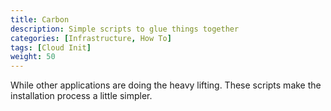 ```yaml
---
title: Carbon
description: Simple scripts to glue things together
categories: [Infrastructure, How To]
tags: [Cloud Init]
weight: 50
---
```


While other applications are doing the heavy lifting. These scripts make the
installation process a little simpler.
